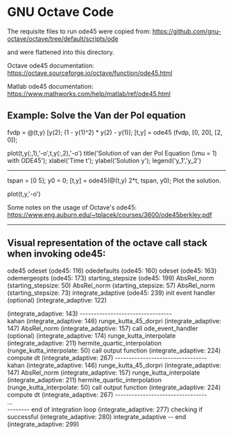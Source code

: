 # GNU Octave Code

The requisite files to run ode45 were copied from:
https://github.com/gnu-octave/octave/tree/default/scripts/ode

and were flattened into this directory.

Octave ode45 documentation:
https://octave.sourceforge.io/octave/function/ode45.html

Matlab ode45 documentation:
https://www.mathworks.com/help/matlab/ref/ode45.html


## Example: Solve the Van der Pol equation

fvdp = @(t,y) [y(2); (1 - y(1)^2) * y(2) - y(1)];
[t,y] = ode45 (fvdp, [0, 20], [2, 0]);

plot(t,y(:,1),'-o',t,y(:,2),'-o')
title('Solution of van der Pol Equation (\mu = 1) with ODE45');
xlabel('Time t');
ylabel('Solution y');
legend('y_1','y_2')

-------------

tspan = [0 5];
y0 = 0;
[t,y] = ode45(@(t,y) 2*t, tspan, y0);
Plot the solution.

plot(t,y,'-o')


Some notes on the usage of Octave's ode45:
https://www.eng.auburn.edu/~tplacek/courses/3600/ode45berkley.pdf

---------------------------------------

## Visual representation of the octave call stack when invoking ode45:

ode45
  odeset                                 (ode45:                         116)
  odedefaults                            (ode45:                         160)
  odeset                                 (ode45:                         163)
  odemergeopts                           (ode45:                         173) 
  starting_stepsize                      (ode45:                         199)
    AbsRel_norm                            (starting_stepsize:            50)
    AbsRel_norm                            (starting_stepsize:            57)
    AbsRel_norm                            (starting_stepsize:            73)
  integrate_adaptive                     (ode45:                         239)
    init event handler (optional)          (integrate_adaptive:          122)
    <main integration loop>                (integrate_adaptive:          143)
      ---------------------------------        
      kahan                                  (integrate_adaptive:        146)
      runge_kutta_45_dorpri                  (integrate_adaptive:        147)
      AbsRel_norm                            (integrate_adaptive:        157)
      call ode_event_handler (optional)      (integrate_adaptive:        174)
      runge_kutta_interpolate                (integrate_adaptive:        211)
        hermite_quartic_interpolation          (runge_kutta_interpolate:  50)
      call output function                   (integrate_adaptive:        224)
      compute dt                             (integrate_adaptive:        267)
      ---------------------------------        
      kahan                                  (integrate_adaptive:        146)
      runge_kutta_45_dorpri                  (integrate_adaptive:        147)
      AbsRel_norm                            (integrate_adaptive:        157)
      runge_kutta_interpolate                (integrate_adaptive:        211)
        hermite_quartic_interpolation          (runge_kutta_interpolate:  50)
      call output function                   (integrate_adaptive:        224)
      compute dt                             (integrate_adaptive:        267)
      ---------------------------------        
      ...    
    -------- end of integration loop       (integrate_adaptive:          277)
    checking if successful                 (integrate_adaptive:          280)
    integrate_adaptive -- end              (integrate_adaptive:          299)      
    